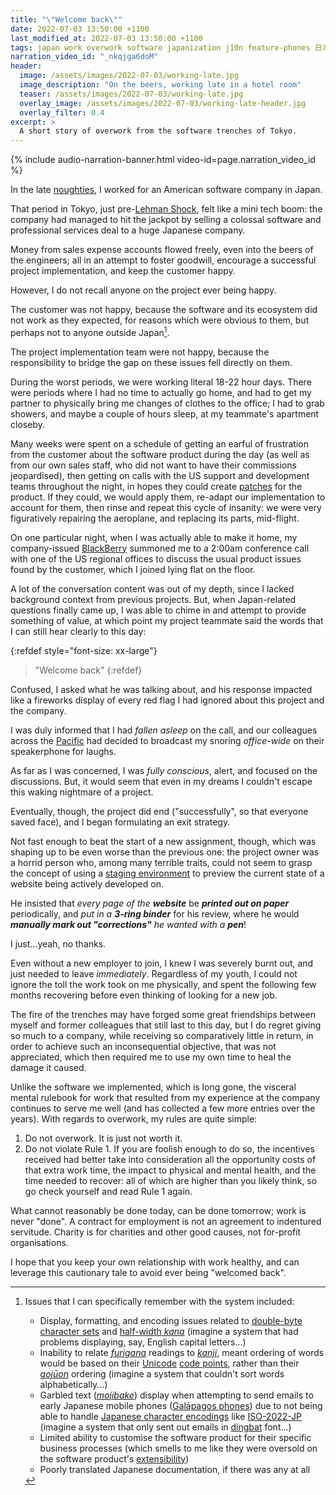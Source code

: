 ```yaml
---
title: "\"Welcome back\""
date: 2022-07-03 13:50:00 +1100
last_modified_at: 2022-07-03 13:50:00 +1100
tags: japan work overwork software japanization j10n feature-phones 日本 ガラケー
narration_video_id: "_nkqjga6doM"
header:
  image: /assets/images/2022-07-03/working-late.jpg
  image_description: "On the beers, working late in a hotel room"
  teaser: /assets/images/2022-07-03/working-late.jpg
  overlay_image: /assets/images/2022-07-03/working-late-header.jpg
  overlay_filter: 0.4
excerpt: >
  A short story of overwork from the software trenches of Tokyo.
---
```


{% include audio-narration-banner.html video-id=page.narration_video_id %}

In the late [noughties][], I worked for an American software company in Japan.

That period in Tokyo, just pre-[Lehman Shock][], felt like a mini tech boom: the
company had managed to hit the jackpot by selling a colossal software and
professional services deal to a huge Japanese company.

Money from sales expense accounts flowed freely, even into the beers of the
engineers; all in an attempt to foster goodwill, encourage a successful
project implementation, and keep the customer happy.

However, I do not recall anyone on the project ever being happy.

The customer was not happy, because the software and its ecosystem did not work
as they expected, for reasons which were obvious to them, but perhaps not to
anyone outside Japan[^1].

The project implementation team were not happy, because the responsibility to
bridge the gap on these issues fell directly on them.

During the worst periods, we were working literal 18-22 hour days. There were
periods where I had no time to actually go home, and had to get my partner to
physically bring me changes of clothes to the office; I had to grab showers, and
maybe a couple of hours sleep, at my teammate's apartment closeby.

Many weeks were spent on a schedule of getting an earful of frustration from the
customer about the software product during the day (as well as from our own
sales staff, who did not want to have their commissions jeopardised), then
getting on calls with the US support and development teams throughout the night,
in hopes they could create [patches][] for the product. If they could, we would
apply them, re-adapt our implementation to account for them, then rinse and
repeat this cycle of insanity: we were very figuratively repairing the
aeroplane, and replacing its parts, mid-flight.

On one particular night, when I was actually able to make it home, my
company-issued [BlackBerry][] summoned me to a 2:00am conference call with one
of the US regional offices to discuss the usual product issues found by the
customer, which I joined lying flat on the floor.

A lot of the conversation content was out of my depth, since I lacked background
context from previous projects. But, when Japan-related questions finally came
up, I was able to chime in and attempt to provide something of value, at which
point my project teammate said the words that I can still hear clearly to this
day:

{:refdef style="font-size: xx-large"}
> "Welcome back"
{:refdef}

Confused, I asked what he was talking about, and his response impacted like a
fireworks display of every red flag I had ignored about this project and the
company.

I was duly informed that I had _fallen asleep_ on the call, and our colleagues
across the [Pacific][Pacific Ocean] had decided to broadcast my snoring
_office-wide_ on their speakerphone for laughs.

As far as I was concerned, I was _fully conscious_, alert, and focused on the
discussions. But, it would seem that even in my dreams I couldn't escape this
waking nightmare of a project.

Eventually, though, the project did end ("successfully", so that everyone saved
face), and I began formulating an exit strategy.

Not fast enough to beat the start of a new assignment, though, which was shaping
up to be even worse than the previous one: the project owner was a horrid person
who, among many terrible traits, could not seem to grasp the concept of using a
[staging environment][] to preview the current state of a website being actively
developed on.

He insisted that _every page of the **website**_ be **_printed out on paper_**
periodically, and _put in a **3-ring binder**_ for his review, where he would
_**manually mark out "corrections"** he wanted with a **pen**_!

I just...yeah, no thanks.

Even without a new employer to join, I knew I was severely burnt out, and just
needed to leave _immediately_. Regardless of my youth, I could not ignore the
toll the work took on me physically, and spent the following few months
recovering before even thinking of looking for a new job.

The fire of the trenches may have forged some great friendships between myself
and former colleagues that still last to this day, but I do regret giving so
much to a company, while receiving so comparatively little in return, in order
to achieve such an inconsequential objective, that was not appreciated, which
then required me to use my own time to heal the damage it caused.

Unlike the software we implemented, which is long gone, the visceral mental
rulebook for work that resulted from my experience at the company
continues to serve me well (and has collected a few more entries over the
years). With regards to overwork, my rules are quite simple:

1. Do not overwork. It is just not worth it.
2. Do not violate Rule 1. If you are foolish enough to do so, the incentives
   received had better take into consideration all the opportunity costs of that
   extra work time, the impact to physical and mental health, and the time
   needed to recover: all of which are higher than you likely think, so go check
   yourself and read Rule 1 again.

What cannot reasonably be done today, can be done tomorrow; work is never
"done". A contract for employment is not an agreement to indentured servitude.
Charity is for charities and other good causes, not for-profit organisations.

I hope that you keep your own relationship with work healthy, and can leverage
this cautionary tale to avoid ever being "welcomed back".

[^1]: Issues that I can specifically remember with the system included:
      - Display, formatting, and encoding issues related to
        [double-byte character sets][DBCS] and [half-width _kana_][] (imagine a
        system that had problems displaying, say, English capital letters...)
      - Inability to relate _[furigana][]_ readings to _[kanji]_, meant ordering
        of words would be based on their [Unicode][] [code points][], rather
        than their _[gojūon][]_ ordering (imagine a system that couldn't sort
        words alphabetically...)
      - Garbled text (_[mojibake][]_) display when attempting to send emails to
        early Japanese mobile phones ([Galápagos phones][]) due to not being
        able to handle [Japanese character encodings][] like [ISO-2022-JP][]
        (imagine a system that only sent out emails in [dingbat][] font...)
      - Limited ability to customise the software product for their specific
        business processes (which smells to me like they were oversold on the
        software product's [extensibility][])
      - Poorly translated Japanese documentation, if there was any at all

[BlackBerry]: https://en.wikipedia.org/wiki/BlackBerry
[code points]: https://en.wikipedia.org/wiki/Code_point
[DBCS]: https://en.wikipedia.org/wiki/DBCS
[dingbat]: https://en.wikipedia.org/wiki/Dingbat
[extensibility]: https://en.wikipedia.org/wiki/Extensibility
[furigana]: https://en.wikipedia.org/wiki/Furigana
[Galápagos phones]: https://en.wikipedia.org/wiki/Gal%C3%A1pagos_syndrome#Mobile_phones
[gojūon]: https://en.wikipedia.org/wiki/Goj%C5%ABon
[ISO-2022-JP]: https://en.wikipedia.org/wiki/ISO/IEC_2022#ISO-2022-JP
[Japanese character encodings]: https://en.wikipedia.org/wiki/Japanese_language_and_computers#Character_encodings
[half-width _kana_]: https://en.wikipedia.org/wiki/Half-width_kana
[kana]: https://en.wikipedia.org/wiki/Kana
[kanji]: https://en.wikipedia.org/wiki/Kanji
[mojibake]: https://en.wikipedia.org/wiki/Mojibake
[noughties]: https://en.wiktionary.org/wiki/noughties
[Lehman Shock]: https://en.wikipedia.org/wiki/Bankruptcy_of_Lehman_Brothers
[Pacific Ocean]: https://en.wikipedia.org/wiki/Pacific_Ocean
[patches]: https://en.wikipedia.org/wiki/Patch_(computing)
[professional services]: https://en.wikipedia.org/wiki/Professional_services
[staging environment]: https://en.wikipedia.org/wiki/Deployment_environment#Staging
[Unicode]: https://en.wikipedia.org/wiki/Unicode

